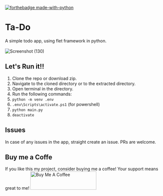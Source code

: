 [![forthebadge made-with-python](http://ForTheBadge.com/images/badges/made-with-python.svg)](https://www.python.org/)

# Ta-Do
A simple todo app, using flet framework in python.
<br><br>
![Screenshot (130)](https://github.com/taaaf11/Ta-Do/assets/109919009/70a4c8f8-7206-432a-b34e-760f83a49c77)
<br>

## Let's Run it!!
1. Clone the repo or download zip.
2. Navigate to the cloned directory or to the extracted directory.
3. Open terminal in the directory.
4. Run the following commands:
5. `python -m venv .env`
6. `.env\Scripts\activate.ps1` (for powershell)
7. `python main.py`
8. `deactivate`

## Issues
In case of any issues in the app, straight create an issue. PRs are welcome.

## Buy me a Coffe
If you like this my project, consider buying me a coffee! Your support means great to me!
<a href="https://www.buymeacoffee.com/tafu__" target="_blank"><img src="https://cdn.buymeacoffee.com/buttons/v2/default-green.png" alt="Buy Me A Coffee" style="height: 60px !important;width: 217px !important;" ></a>
